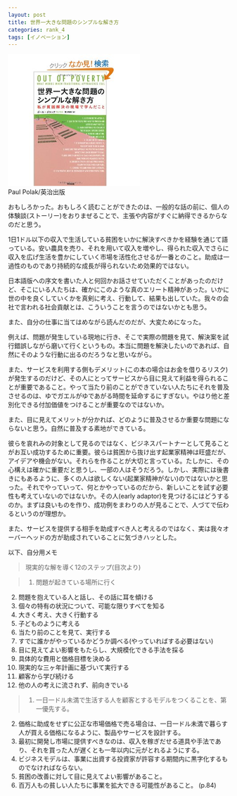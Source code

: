 ```yaml
---
layout: post
title: 世界一大きな問題のシンプルな解き方
categories: rank_4
tags: [イノベーション]
---
```



<div class="book"><div class="book_image"><a href="http://www.amazon.co.jp/dp/4862761062/"><img src="/images/out_of_poverty.jpg"></a></div><div class="book_info">Paul Polak/英治出版</div><div class="clear"></div></div>

おもしろかった。おもしろく読むことができたのは、一般的な話の前に、個人の体験談(ストーリー)をおりまぜることで、主張や内容がすぐに納得できるからなのだと思う。

1日1ドル以下の収入で生活している貧困をいかに解決すべきかを経験を通じて語っている。安い農具を売り、それを用いて収入を増やし、得られた収入でさらに収入を広げ生活を豊かにしていく市場を活性化させるが一番とのこと。助成は一過性のものであり持続的な成長が得られないため効果的ではない。

日本語版への序文を書いた人と何回かお話させていただくことがあったのだけど、そこにいる人たちは、確かにこのような真のエリート精神があった。いかに世の中を良くしていくかを真剣に考え、行動して、結果も出していた。我々の会社で言われる社会貢献とは、こういうことを言うのではないかとも思う。

また、自分の仕事に当てはめながら読んだのだが、大変ためになった。

例えば、問題が発生している現地に行き、そこで実際の問題を見て、解決案を試行錯誤しながら磨いて行くというもの。本当に問題を解決したいのであれば、自然にそのような行動に出るのだろうなと思いながら。

また、サービスを利用する側もデメリット(この本の場合はお金を借りるリスク)が発生するのだけど、その人にとってサービスから目に見えて利益を得られることが重要であること。やって当たり前のことができていない人たちにそれを普及させるのは、ゆでガエルがゆであがる時間を延命するにすぎない。やはり他と差別化できる付加価値をつけることが重要なのではないか。

また、目に見えてメリットが分かれば、どのように普及させるか重要な問題にならないと思う。自然に普及する素地ができている。

彼らを哀れみの対象として見るのではなく、ビジネスパートナーとして見ることがお互い成功するために重要。彼らは貧困から抜け出す起業家精神は旺盛だが、アイデアや機会がない。それらを作ることが大切と言っている。たしかに、その心構えは確かに重要だと思うし、一部の人はそうだろう。しかし、実際には後書きにもあるように、多くの人は欲しくない(起業家精神がない)のではないかと思った。それでやっていって、何とかやっているのだから、新しいことを試す必要性も考えていないのではないか。その人(early adaptor)を見つけるにはどうするのか。まずは良いものを作り、成功例をまわりの人が見ることで、人づてで伝わるというのが理想か。

また、サービスを提供する相手を助成すべき人と考えるのではなく、実は我々オーバーヘッドの方が助成されていることに気づきハッとした。

以下、自分用メモ<!--more-->

> 現実的な解を導く12のステップ(目次より)

> 1. 問題が起きている場所に行く
2. 問題を抱えている人と話し、その話に耳を傾ける
3. 個々の特有の状況について、可能な限りすべてを知る
4. 大きく考え、大きく行動する
5. 子どものように考える
6. 当たり前のことを見て、実行する
7. すでに誰かがやっているかどうか調べる(やっていればする必要はない)
8. 目に見えてよい影響をもたらし、大規模化できる手法を採る
9. 具体的な費用と価格目標を決める
10. 現実的な三ヶ年計画に基づいて実行する
11. 顧客から学び続ける
12. 他の人の考えに流されず、前向きでいる

> 1. 一日一ドル未満で生活する人を顧客とするモデルをつくることを、第一優先する。
2. 価格に助成をせずに公正な市場価格で売る場合は、一日一ドル未満で暮らす人が買える価格になるように、製品やサービスを設計する。
3. 最初に開発し市場に提供すべきなのは、収入を稼ぎだせる道具や手法であり、それを買った人が遅くとも一年以内に元がとれるようにする。
4. ビジネスモデルは、事業に出資する投資家が許容する期間内に黒字化するものでなければならない。
5. 貧困の改善に対して目に見えてよい影響があること。
6. 百万人もの貧しい人たちに事業を拡大できる可能性があること。
(p.84)

